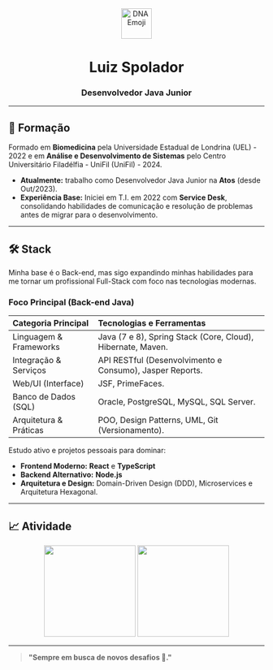 
<div align="center">
  <img src="https://em-content.zobj.net/source/microsoft/319/dna_1f9ec.png" alt="DNA Emoji" width="60" />
  <h1>Luiz Spolador</h1>
  <h3>Desenvolvedor Java Junior</h3>
</div>

---

## 🧬 Formação

Formado em **Biomedicina** pela Universidade Estadual de Londrina (UEL) - 2022 e em **Análise e Desenvolvimento de Sistemas** pelo Centro Universitário Filadélfia - UniFil (UniFil) - 2024.

* **Atualmente:** trabalho como Desenvolvedor Java Junior na **Atos** (desde Out/2023).
* **Experiência Base:** Iniciei em T.I. em 2022 com **Service Desk**, consolidando habilidades de comunicação e resolução de problemas antes de migrar para o desenvolvimento.

---

## 🛠️ Stack

Minha base é o Back-end, mas sigo expandindo minhas habilidades para me tornar um profissional Full-Stack com foco nas tecnologias modernas.

### Foco Principal (Back-end Java)
| Categoria Principal | Tecnologias e Ferramentas |
| :--- | :--- |
| Linguagem & Frameworks | Java (7 e 8), Spring Stack (Core, Cloud), Hibernate, Maven. |
| Integração & Serviços | API RESTful (Desenvolvimento e Consumo), Jasper Reports. |
| Web/UI (Interface) | JSF, PrimeFaces. |
| Banco de Dados (SQL) | Oracle, PostgreSQL, MySQL, SQL Server. |
| Arquitetura & Práticas | POO, Design Patterns, UML, Git (Versionamento). |

Estudo ativo e projetos pessoais para dominar:

* **Frontend Moderno:** **React** e **TypeScript**
* **Backend Alternativo:** **Node.js**
* **Arquitetura e Design:** Domain-Driven Design (DDD), Microservices e Arquitetura Hexagonal.

---

## 📈 Atividade

<p align="center">
  <img height="180em" src="https://github-readme-stats.vercel.app/api/top-langs/?username=luizspolador&layout=compact&langs_count=7&theme=dark"/>
  <img height="180em" src="https://github-readme-stats.vercel.app/api?username=luizspolador&show_icons=true&theme=dark"/>
</p>

---

> **"Sempre em busca de novos desafios 💪."**

